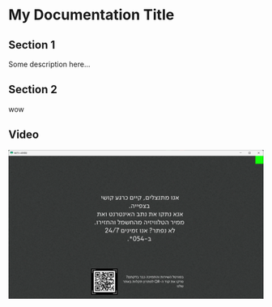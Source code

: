 # My Documentation Title

## Section 1
Some description here...

## Section 2
wow

## Video
[![Watch the video](partner_tv.png)](file_example_MP4_1280_10MG.mp4)
